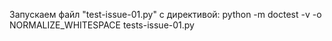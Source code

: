 Запускаем файл "test-issue-01.py" с директивой: python -m doctest -v -o NORMALIZE_WHITESPACE tests-issue-01.py